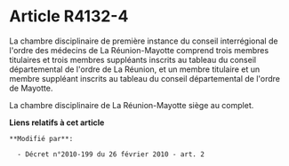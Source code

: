 # Article R4132-4

La chambre disciplinaire de première instance du conseil interrégional de l'ordre des médecins de La Réunion-Mayotte comprend
trois membres titulaires et trois membres suppléants inscrits au tableau du conseil départemental de l'ordre de La Réunion,
et un membre titulaire et un membre suppléant inscrits au tableau du conseil départemental de l'ordre de Mayotte.

La chambre disciplinaire de La Réunion-Mayotte siège au complet.

**Liens relatifs à cet article**

	**Modifié par**:

	  - Décret n°2010-199 du 26 février 2010 - art. 2
